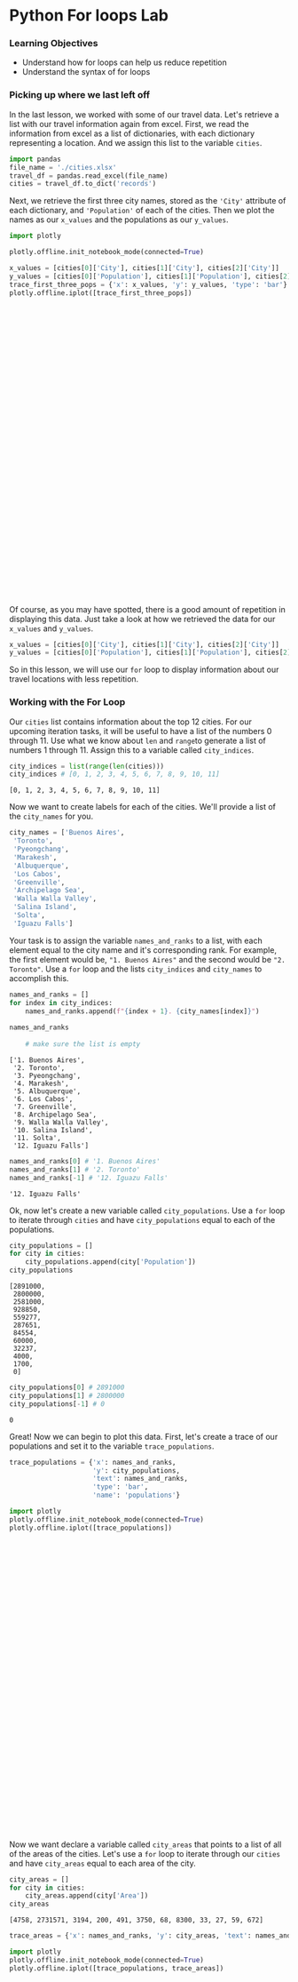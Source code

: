 
# Python For loops Lab

### Learning Objectives

* Understand how for loops can help us reduce repetition
* Understand the syntax of for loops 

### Picking up where we last left off

In the last lesson, we worked with some of our travel data.  Let's retrieve a list with our travel information again from excel.  First, we read the information from excel as a list of dictionaries, with each dictionary representing a location.  And we assign this list to the variable `cities`.


```python
import pandas
file_name = './cities.xlsx'
travel_df = pandas.read_excel(file_name)
cities = travel_df.to_dict('records')
```

Next, we retrieve the first three city names, stored as the `'City'` attribute of each dictionary, and `'Population'` of each of the cities.  Then we plot the names as our `x_values` and the populations as our `y_values`.


```python
import plotly

plotly.offline.init_notebook_mode(connected=True)

x_values = [cities[0]['City'], cities[1]['City'], cities[2]['City']]
y_values = [cities[0]['Population'], cities[1]['Population'], cities[2]['Population']]
trace_first_three_pops = {'x': x_values, 'y': y_values, 'type': 'bar'}
plotly.offline.iplot([trace_first_three_pops])
```


<script>requirejs.config({paths: { 'plotly': ['https://cdn.plot.ly/plotly-latest.min']},});if(!window.Plotly) {{require(['plotly'],function(plotly) {window.Plotly=plotly;});}}</script>



<div id="5a0dfece-72fe-41f5-882b-df6835c00ed9" style="height: 525px; width: 100%;" class="plotly-graph-div"></div><script type="text/javascript">require(["plotly"], function(Plotly) { window.PLOTLYENV=window.PLOTLYENV || {};window.PLOTLYENV.BASE_URL="https://plot.ly";Plotly.newPlot("5a0dfece-72fe-41f5-882b-df6835c00ed9", [{"x": ["Buenos Aires", "Toronto", "Pyeongchang"], "y": [2891000, 2800000, 2581000], "type": "bar"}], {}, {"showLink": true, "linkText": "Export to plot.ly"})});</script>


Of course, as you may have spotted, there is a good amount of repetition in displaying this data.  Just take a look at how we retrieved the data for our `x_values` and `y_values`.  


```python
x_values = [cities[0]['City'], cities[1]['City'], cities[2]['City']]
y_values = [cities[0]['Population'], cities[1]['Population'], cities[2]['Population']]
```

So in this lesson, we will use our `for` loop to display information about our travel locations with less repetition.

### Working with the For Loop

Our `cities` list contains information about the top 12 cities.  For our upcoming iteration tasks, it will be useful to have a list of the numbers 0 through 11.  Use what we know about `len` and `range`to generate a list of numbers 1 through 11.  Assign this to a variable called `city_indices`.


```python
city_indices = list(range(len(cities)))
city_indices # [0, 1, 2, 3, 4, 5, 6, 7, 8, 9, 10, 11]
```




    [0, 1, 2, 3, 4, 5, 6, 7, 8, 9, 10, 11]



Now we want to create labels for each of the cities. We'll provide a list of the `city_names` for you. 


```python
city_names = ['Buenos Aires',
 'Toronto',
 'Pyeongchang',
 'Marakesh',
 'Albuquerque',
 'Los Cabos',
 'Greenville',
 'Archipelago Sea',
 'Walla Walla Valley',
 'Salina Island',
 'Solta',
 'Iguazu Falls']
```

Your task is to assign the variable `names_and_ranks` to a list, with each element equal to the city name and it's corresponding rank.  For example, the first element would be, `"1. Buenos Aires"` and the second would be `"2. Toronto"`.  Use a `for` loop and the lists `city_indices` and `city_names` to accomplish this.


```python
names_and_ranks = []
for index in city_indices: 
    names_and_ranks.append(f"{index + 1}. {city_names[index]}")
    
names_and_ranks
    
    # make sure the list is empty
```




    ['1. Buenos Aires',
     '2. Toronto',
     '3. Pyeongchang',
     '4. Marakesh',
     '5. Albuquerque',
     '6. Los Cabos',
     '7. Greenville',
     '8. Archipelago Sea',
     '9. Walla Walla Valley',
     '10. Salina Island',
     '11. Solta',
     '12. Iguazu Falls']




```python
names_and_ranks[0] # '1. Buenos Aires'
names_and_ranks[1] # '2. Toronto'
names_and_ranks[-1] # '12. Iguazu Falls'
```




    '12. Iguazu Falls'



Ok, now let's create a new variable called `city_populations`.  Use a `for` loop to iterate through `cities` and have `city_populations` equal to each of the populations.


```python
city_populations = []
for city in cities:
    city_populations.append(city['Population'])
city_populations
```




    [2891000,
     2800000,
     2581000,
     928850,
     559277,
     287651,
     84554,
     60000,
     32237,
     4000,
     1700,
     0]




```python
city_populations[0] # 2891000
city_populations[1] # 2800000
city_populations[-1] # 0
```




    0



Great! Now we can begin to plot this data.  First, let's create a trace of our populations and set it to the variable `trace_populations`.


```python
trace_populations = {'x': names_and_ranks, 
                     'y': city_populations, 
                     'text': names_and_ranks, 
                     'type': 'bar', 
                     'name': 'populations'}
```


```python
import plotly
plotly.offline.init_notebook_mode(connected=True)
plotly.offline.iplot([trace_populations])
```


<script>requirejs.config({paths: { 'plotly': ['https://cdn.plot.ly/plotly-latest.min']},});if(!window.Plotly) {{require(['plotly'],function(plotly) {window.Plotly=plotly;});}}</script>



<div id="e30b86e3-6735-4725-bb5d-c9e5fea566ce" style="height: 525px; width: 100%;" class="plotly-graph-div"></div><script type="text/javascript">require(["plotly"], function(Plotly) { window.PLOTLYENV=window.PLOTLYENV || {};window.PLOTLYENV.BASE_URL="https://plot.ly";Plotly.newPlot("e30b86e3-6735-4725-bb5d-c9e5fea566ce", [{"x": ["1. Buenos Aires", "2. Toronto", "3. Pyeongchang", "4. Marakesh", "5. Albuquerque", "6. Los Cabos", "7. Greenville", "8. Archipelago Sea", "9. Walla Walla Valley", "10. Salina Island", "11. Solta", "12. Iguazu Falls"], "y": [2891000, 2800000, 2581000, 928850, 559277, 287651, 84554, 60000, 32237, 4000, 1700, 0], "text": ["1. Buenos Aires", "2. Toronto", "3. Pyeongchang", "4. Marakesh", "5. Albuquerque", "6. Los Cabos", "7. Greenville", "8. Archipelago Sea", "9. Walla Walla Valley", "10. Salina Island", "11. Solta", "12. Iguazu Falls"], "type": "bar", "name": "populations"}], {}, {"showLink": true, "linkText": "Export to plot.ly"})});</script>


Now we want declare a variable called `city_areas` that points to a list of all of the areas of the cities.  Let's use a `for` loop to iterate through our `cities` and have `city_areas` equal to each area of the city.  


```python
city_areas = []
for city in cities:
    city_areas.append(city['Area'])
city_areas
```




    [4758, 2731571, 3194, 200, 491, 3750, 68, 8300, 33, 27, 59, 672]




```python
trace_areas = {'x': names_and_ranks, 'y': city_areas, 'text': names_and_ranks, 'type': 'bar', 'name': 'areas'}
```


```python
import plotly
plotly.offline.init_notebook_mode(connected=True)
plotly.offline.iplot([trace_populations, trace_areas])
```


<script>requirejs.config({paths: { 'plotly': ['https://cdn.plot.ly/plotly-latest.min']},});if(!window.Plotly) {{require(['plotly'],function(plotly) {window.Plotly=plotly;});}}</script>



<div id="f3782aaa-604f-42be-91a8-b398d482e191" style="height: 525px; width: 100%;" class="plotly-graph-div"></div><script type="text/javascript">require(["plotly"], function(Plotly) { window.PLOTLYENV=window.PLOTLYENV || {};window.PLOTLYENV.BASE_URL="https://plot.ly";Plotly.newPlot("f3782aaa-604f-42be-91a8-b398d482e191", [{"x": ["1. Buenos Aires", "2. Toronto", "3. Pyeongchang", "4. Marakesh", "5. Albuquerque", "6. Los Cabos", "7. Greenville", "8. Archipelago Sea", "9. Walla Walla Valley", "10. Salina Island", "11. Solta", "12. Iguazu Falls"], "y": [2891000, 2800000, 2581000, 928850, 559277, 287651, 84554, 60000, 32237, 4000, 1700, 0], "text": ["1. Buenos Aires", "2. Toronto", "3. Pyeongchang", "4. Marakesh", "5. Albuquerque", "6. Los Cabos", "7. Greenville", "8. Archipelago Sea", "9. Walla Walla Valley", "10. Salina Island", "11. Solta", "12. Iguazu Falls"], "type": "bar", "name": "populations"}, {"x": ["1. Buenos Aires", "2. Toronto", "3. Pyeongchang", "4. Marakesh", "5. Albuquerque", "6. Los Cabos", "7. Greenville", "8. Archipelago Sea", "9. Walla Walla Valley", "10. Salina Island", "11. Solta", "12. Iguazu Falls"], "y": [4758, 2731571, 3194, 200, 491, 3750, 68, 8300, 33, 27, 59, 672], "text": ["1. Buenos Aires", "2. Toronto", "3. Pyeongchang", "4. Marakesh", "5. Albuquerque", "6. Los Cabos", "7. Greenville", "8. Archipelago Sea", "9. Walla Walla Valley", "10. Salina Island", "11. Solta", "12. Iguazu Falls"], "type": "bar", "name": "areas"}], {}, {"showLink": true, "linkText": "Export to plot.ly"})});</script>


### Summary

In this section we saw how we can use `for` loops to go through elements of a list and perform the same operation on each.  By using `for` loops we were able to reduce the amount of code that we wrote and while also writing more expressive code.
